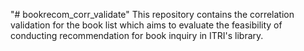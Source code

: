 "# bookrecom_corr_validate" 
This repository contains the correlation validation for the book list which aims to evaluate the feasibility of conducting recommendation for book inquiry in ITRI's library.
